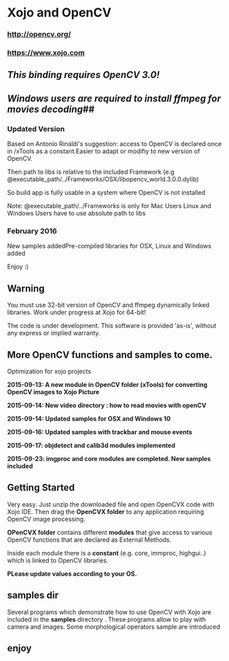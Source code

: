 # Xojo and OpenCV
### http://opencv.org/
### https://www.xojo.com

## *This binding requires OpenCV 3.0!*
## *Windows users are required to install ffmpeg for movies decoding*##

### Updated Version
Based on  Antonio Rinaldi's suggestion: access to OpenCV is  declared once in /xTools as a constant.Easier to adapt or modifiy to new version of OpenCV.

Then path to libs is relative to the included Framework (e.g @executable_path/../Frameworks/OSX/libopencv_world.3.0.0.dylib)

So build app is fully usable in a system where OpenCV is not installed

Note: @executable_path/../Frameworks is only for Mac Users
Linux and Windows Users have to use absolute path to libs


### February 2016
New samples addedPre-compiled libraries for OSX, Linux and Windows added

Enjoy :)

## Warning
You must use 32-bit version of OpenCV and ffmpeg dynamically linked libraries. 
Work under progress at Xojo for 64-bit!

The code is under development. This software is provided 'as-is', without any express or implied warranty. 

## More OpenCV functions and samples to come. 
Optimization for xojo projects

**2015-09-13: A new module in OpenCV folder (xTools) for converting OpenCV images to Xojo Picture**

**2015-09-14: New video directory : how to read movies with openCV**

**2015-09-14: Updated samples for OSX and Windows 10**

**2015-09-16: Updated samples with trackbar and mouse events**

**2015-09-17: objdetect and calib3d modules implemented**

**2015-09-23: imgproc and core modules are completed. New samples included**





## Getting Started
Very easy. Just unzip the downloaded file and open OpenCVX code with Xojo IDE. Then drag the **OpenCVX folder** to any application requiring OpenCV image processing. 

**OPenCVX folder** contains different **modules** that give access to various OpenCV functions that are declared as External Methods.

Inside each module there is a **constant** (e.g. core, immproc, highgui..) which is linked to  OpenCV libraries. 

**PLease update values according to your OS.**


## samples dir
Several programs which demonstrate how to use OpenCV with Xojo are included in the **samples** directory .
These programs allow to play with camera and images.
Some morphological operators sample are introduced


## enjoy


